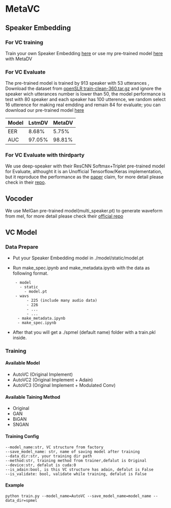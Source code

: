 # MetaVC

## Speaker Embedding 

### For VC training

Train your own Speaker Embedding [here](https://github.com/licaiwang/d-vector) or use my pre-trained model [here](https://drive.google.com/file/d/1nF-nq4vb3PGOFp04iN2IC8jKVFeGCE5I/view?usp=sharing) with MetaDV

### For VC Evaluate

The pre-trained model is trained by 913 speaker with 53 utterances , Download the dataset from [openSLR train-clean-360.tar.gz](https://www.openslr.org/12) and ignore the speaker wich utterances number is lower than 50, the model performance is test with 80 speaker and each speaker has 100 utterence, we random select 16 utterence for making real emdding and remain 84 for evaluate; you can download our pre-trained model [here](https://drive.google.com/file/d/1WfJOhK0vFHKlZXZ66by142efYlDxq3jW/view?usp=sharing)

| Model | LstmDV | MetaDV |
| ----- | ------ | ------ |
| EER   | 8.68%  | 5.75%  |
| AUC   | 97.05% | 98.81% |

### For VC Evaluate with thirdparty

We use deep-speaker with their ResCNN Softmax+Triplet pre-trained model for Evaluate, althought it is an Unofficial Tensorflow/Keras implementation, but it reproduce the performance as the [paper](https://arxiv.org/pdf/1705.02304.pdf) claim, for more detail please check in their [repo](https://github.com/philipperemy/deep-speaker).


## Vocoder 
 
We use MelGan pre-trained model(multi_speaker.pt) to generate waveform from mel, for more detail please check their [official repo](https://github.com/descriptinc/melgan-neurips)


## VC Model

### Data Prepare

- Put your Speaker Embedding model in ./model/static/model.pt
- Run make_spec.ipynb and make_metadata.ipynb with the data as following format.

       - model
         - static
           - model.pt
       - wavs
            - 225 (include many audio data)
            - 226
            - ...
            - ...
        - make_metadata.ipynb
        - make_spec.ipynb

- After that you will get a ./spmel (default name) folder with a train.pkl inside.

### Training

#### Available Model

- AutoVC  (Original Implement)
- AutoVC2 (Original Implement + Adain)
- AutoVC3 (Original Implement + Modulated Conv)

#### Available Taining Method

- Original
- GAN
- BiGAN
- SNGAN

#### Training Config

    --model_name:str, VC structure from factory
    --save_model_name: str, name of saving model after training 
    --data_dir:str, your training dir path 
    --method:str, training method from trainer,defalut is Original
    --device:str, defalut is cuda:0
    --is_adain:bool, is this VC structure has adain, defalut is False
    --is_validate: bool, validate while training, defalut is False

#### Example

    python train.py --model_name=AutoVC --save_model_name=model_name --data_dir=spmel

